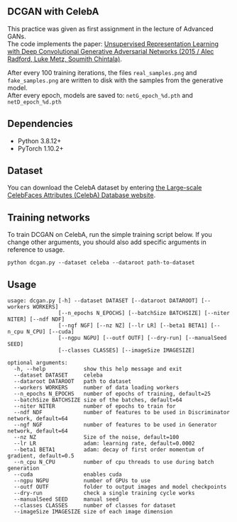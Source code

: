 ## DCGAN with CelebA
This practice was given as first assignment in the lecture of Advanced GANs.  
The code implements the paper: [Unsupervised Representation Learning with Deep Convolutional Generative Adversarial Networks (2015 / Alec Radford, Luke Metz, Soumith Chintala)](https://arxiv.org/abs/1511.06434).

After every 100 training iterations, the files ``real_samples.png`` and ``fake_samples.png`` are written to disk with the samples from the generative model.  
After every epoch, models are saved to: ``netG_epoch_%d.pth`` and ``netD_epoch_%d.pth``

## Dependencies
+ Python 3.8.12+
+ PyTorch 1.10.2+

## Dataset
You can download the CelebA dataset by entering [the Large-scale CelebFaces Attributes (CelebA) Database website](http://mmlab.ie.cuhk.edu.hk/projects/CelebA.html).

## Training networks
To train DCGAN on CelebA, run the simple training script below. If you change other arguments, 
you should also add specific arguments in reference to usage.
<pre><code>python dcgan.py --dataset celeba --dataroot path-to-dataset</code></pre>

## Usage
<pre><code>usage: dcgan.py [-h] --dataset DATASET [--dataroot DATAROOT] [--workers WORKERS] 
                [--n_epochs N_EPOCHS] [--batchSize BATCHSIZE] [--niter NITER] [--ndf NDF] 
                [--ngf NGF] [--nz NZ] [--lr LR] [--beta1 BETA1] [--n_cpu N_CPU] [--cuda] 
                [--ngpu NGPU] [--outf OUTF] [--dry-run] [--manualSeed SEED] 
                [--classes CLASSES] [--imageSize IMAGESIZE]

optional arguments:
  -h, --help            show this help message and exit
  --dataset DATASET     celeba
  --dataroot DATAROOT   path to dataset
  --workers WORKERS     number of data loading workers
  --n_epochs N_EPOCHS   number of epochs of training, default=25
  --batchSize BATCHSIZE size of the batches, default=64
  --niter NITER         number of epochs to train for
  --ndf NDF             number of features to be used in Discriminator network, default=64
  --ngf NGF             number of features to be used in Generator network, default=64
  --nz NZ               Size of the noise, default=100
  --lr LR               adam: learning rate, default=0.0002
  --beta1 BETA1         adam: decay of first order momentum of gradient, default=0.5
  --n_cpu N_CPU         number of cpu threads to use during batch generation
  --cuda                enables cuda
  --ngpu NGPU           number of GPUs to use
  --outf OUTF           folder to output images and model checkpoints
  --dry-run             check a single training cycle works
  --manualSeed SEED     manual seed
  --classes CLASSES     number of classes for dataset
  --imageSize IMAGESIZE size of each image dimension</code></pre>
